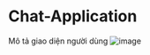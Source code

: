 # Chat-Application
Mô tả giao diện người dùng
![image](https://github.com/user-attachments/assets/6e0d34c6-4011-4289-b5c5-f0fe91d6f4c6)

